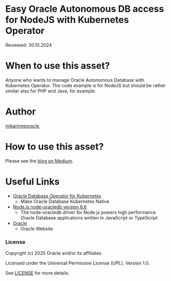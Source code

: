<!--
Copyright (c) 2025 Oracle and/or its affiliates.

The Universal Permissive License (UPL), Version 1.0

Subject to the condition set forth below, permission is hereby granted to any
person obtaining a copy of this software, associated documentation and/or data
(collectively the "Software"), free of charge and under any and all copyright
rights in the Software, and any and all patent rights owned or freely
licensable by each licensor hereunder covering either (i) the unmodified
Software as contributed to or provided by such licensor, or (ii) the Larger
Works (as defined below), to deal in both

(a) the Software, and
(b) any piece of software and/or hardware listed in the lrgrwrks.txt file if
one is included with the Software (each a "Larger Work" to which the Software
is contributed by such licensors),

without restriction, including without limitation the rights to copy, create
derivative works of, display, perform, and distribute the Software and make,
use, sell, offer for sale, import, export, have made, and have sold the
Software and the Larger Work(s), and to sublicense the foregoing rights on
either these or other terms.

This license is subject to the following condition:
The above copyright notice and either this complete permission notice or at
a minimum a reference to the UPL must be included in all copies or
substantial portions of the Software.

THE SOFTWARE IS PROVIDED "AS IS", WITHOUT WARRANTY OF ANY KIND, EXPRESS OR
IMPLIED, INCLUDING BUT NOT LIMITED TO THE WARRANTIES OF MERCHANTABILITY,
FITNESS FOR A PARTICULAR PURPOSE AND NONINFRINGEMENT. IN NO EVENT SHALL THE
AUTHORS OR COPYRIGHT HOLDERS BE LIABLE FOR ANY CLAIM, DAMAGES OR OTHER
LIABILITY, WHETHER IN AN ACTION OF CONTRACT, TORT OR OTHERWISE, ARISING FROM,
OUT OF OR IN CONNECTION WITH THE SOFTWARE OR THE USE OR OTHER DEALINGS IN THE
SOFTWARE.
-->

# Easy Oracle Autonomous DB access for NodeJS with Kubernetes Operator

Reviewed: 30.10.2024
 
# When to use this asset?
 
Anyone who wants to manage Oracle Autonomous Database with Kubernetes Operator.
The code example is for NodeJS but should be rather similar also for PHP and Java, for example.

# Author
<a href="https://github.com/mikarinneoracle">mikarinneoracle</a>

# How to use this asset?

Please see the <a href="https://medium.com/@mika.rinne/easy-oracle-autonomous-db-access-for-nodejs-with-kubernetes-operator-cf02ea7fc59a">blog on Medium</a>.

# Useful Links
 
- [Oracle Database Operator for Kubernetes](https://github.com/oracle/oracle-database-operator/blob/main/README.md)
    - Make Oracle Database Kubernetes Native
- [Node.js node-oracledb version 6.6](https://oracle.github.io/node-oracledb/)
    - The node-oracledb driver for Node.js powers high performance Oracle Database applications written in JavaScript or TypeScript
- [Oracle](https://www.oracle.com/)
    - Oracle Website

### License

Copyright (c) 2025 Oracle and/or its affiliates.

Licensed under the Universal Permissive License (UPL), Version 1.0.

See [LICENSE](https://github.com/oracle-devrel/technology-engineering/blob/main/LICENSE) for more details.
